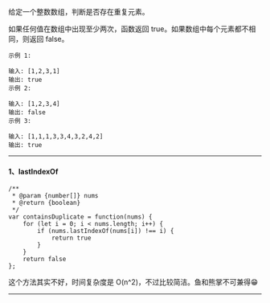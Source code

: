 给定一个整数数组，判断是否存在重复元素。

如果任何值在数组中出现至少两次，函数返回 true。如果数组中每个元素都不相同，则返回 false。
```
示例 1:

输入: [1,2,3,1]
输出: true
示例 2:

输入: [1,2,3,4]
输出: false
示例 3:

输入: [1,1,1,3,3,4,3,2,4,2]
输出: true
```
---
#### 1、lastIndexOf

```
/**
 * @param {number[]} nums
 * @return {boolean}
 */
var containsDuplicate = function(nums) {
    for (let i = 0; i < nums.length; i++) {
        if (nums.lastIndexOf(nums[i]) !== i) {
            return true
        }
    }
    return false
};
```
这个方法其实不好，时间复杂度是 O(n^2)，不过比较简洁。鱼和熊掌不可兼得😁

---

